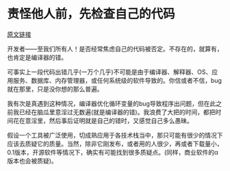 # 责怪他人前，先检查自己的代码
[原文链接](https://97-things-every-x-should-know.gitbooks.io/97-things-every-programmer-should-know/content/en/thing_09/)

开发者——至我们所有人！是否经常焦虑自己的代码被否定。不存在的，就算有，也肯定是编译器的错。

可事实上一段代码出错几乎(一万个几乎)不可能是由于编译器、解释器、OS、应用服务、数据库、内存管理器，或任何系统级的软件导致的。你信或者不信，bug就在那里，只是没你想的那么普遍。

我有次是真遇到这种情况，编译器优化循环变量的bug导致程序出问题，但在此之前我已经在脑瓜里意淫过无数遍(就是编译器的错)。我浪费了大把的时间，都把时间花在意淫里，然后事后证明就是自己的错时，又感觉自己多么愚昧。

假设一个工具被广泛使用，切成熟应用于各技术栈当中，那只可能有很少的情况下应该去质疑它的质量。当然，除非它刚发布，或者用的人很少，再或者下载量小，0.1版本，开源软件等情况下，确实有可能找到很多质疑点。(同样，商业软件的α版本也会被质疑)。